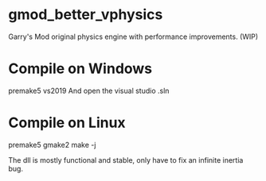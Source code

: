 # gmod_better_vphysics
Garry's Mod original physics engine with performance improvements. (WIP)

# Compile on Windows
premake5 vs2019
And open the visual studio .sln

# Compile on Linux
premake5 gmake2
make -j

The dll is mostly functional and stable, only have to fix an infinite inertia bug.
